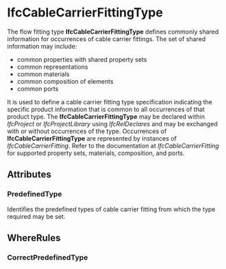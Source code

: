 # IfcCableCarrierFittingType

The flow fitting type **IfcCableCarrierFittingType** defines commonly shared information for occurrences of cable carrier fittings. The set of shared information may include:

* common properties with shared property sets
* common representations
* common materials
* common composition of elements
* common ports

It is used to define a cable carrier fitting type specification indicating the specific product information that is common to all occurrences of that product type. The **IfcCableCarrierFittingType** may be declared within _IfcProject_ or _IfcProjectLibrary_ using _IfcRelDeclares_ and may be exchanged with or without occurrences of the type. Occurrences of **IfcCableCarrierFittingType** are represented by instances of _IfcCableCarrierFitting_. Refer to the documentation at _IfcCableCarrierFitting_ for supported property sets, materials, composition, and ports.

## Attributes

### PredefinedType
Identifies the predefined types of cable carrier fitting from which the type required may be set.

## WhereRules

### CorrectPredefinedType

